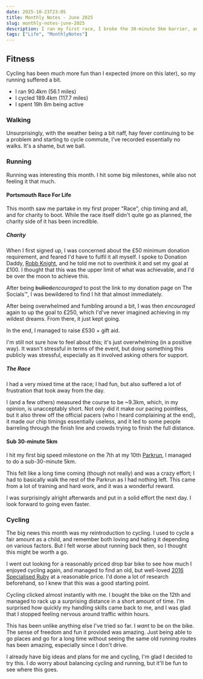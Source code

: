 ```yaml
---
date: 2025-10-23T23:05
title: Monthly Notes - June 2025
slug: monthly-notes-june-2025
description: I ran my first race, I broke the 30-minute 5km barrier, and I bought a bike
tags: ["Life", "MonthlyNotes"]
---
```


## Fitness

Cycling has been much more fun than I expected (more on this later), so my running suffered a bit.

- I ran 90.4km (56.1 miles)
- I cycled 189.4km (117.7 miles)
- I spent 19h 8m being active

### Walking

Unsurprisingly, with the weather being a bit naff, hay fever continuing to be a problem and starting to cycle commute, I've recorded essentially no walks. It's a shame, but we ball.

### Running

Running was interesting this month. I hit some big milestones, while also not feeling it that much.

#### Portsmouth Race For Life

This month saw me partake in my first proper "Race", chip timing and all, and for charity to boot. While the race itself didn't quite go as planned, the charity side of it has been incredible.

##### Charity

When I first signed up, I was concerned about the £50 minimum donation requirement, and feared I'd have to fulfil it all myself. I spoke to Donation Daddy, [Robb Knight](https://rknight.me), and he told me not to overthink it and set my goal at £100. I thought that this was the upper limit of what was achievable, and I'd be over the moon to achieve this.

After being ~~bullied~~_encouraged_ to post the link to my donation page on The Socials™️, I was bewildered to find I hit that almost immediately.

After being overwhelmed and fumbling around a bit, I was then _encouraged_ again to up the goal to £250, which I'd've never imagined achieving in my wildest dreams. From there, it just kept going.

In the end, I managed to raise £530 + gift aid.

I'm still not sure how to feel about this; it's just overwhelming (in a positive way). It wasn't stressful in terms of the event, but doing something this publicly was stressful, especially as it involved asking others for support.

##### The Race

I had a very mixed time at the race; I had fun, but also suffered a lot of frustration that took away from the day.

I (and a few others) measured the course to be ~9.3km, which, in my opinion, is unacceptably short. Not only did it make our pacing pointless, but it also threw off the official pacers (who I heard complaining at the end), it made our chip timings essentially useless, and it led to some people barreling through the finish line and crowds trying to finish the full distance.

#### Sub 30-minute 5km

I hit my first big speed milestone on the 7th at my 10th [Parkrun](https://www.parkrun.org.uk/), I managed to do a sub-30-minute 5km.

This felt like a long time coming (though not really) and was a crazy effort; I had to basically walk the rest of the Parkrun as I had nothing left. This came from a lot of training and hard work, and it was a wonderful reward.

I was surprisingly alright afterwards and put in a solid effort the next day. I look forward to going even faster.

### Cycling

The big news this month was my reintroduction to cycling. I used to cycle a fair amount as a child, and remember both loving and hating it depending on various factors. But I felt worse about running back then, so I thought this might be worth a go.

I went out looking for a reasonably priced drop bar bike to see how much I enjoyed cycling again, and managed to find an old, but well-loved [2016 Specialised Ruby](https://www.specialized.com/gb/en/ruby-comp/p/106400?color=195597-106400) at a reasonable price. I'd done a lot of research beforehand, so I knew that this was a good starting point.

Cycling clicked almost instantly with me. I bought the bike on the 12th and managed to rack up a surprising distance in a short amount of time. I'm surprised how quickly my handling skills came back to me, and I was glad that I stopped feeling nervous around traffic within hours.

This has been unlike anything else I've tried so far. I _want_ to be on the bike. The sense of freedom and fun it provided was amazing. Just being able to go places and go for a long time without seeing the same old running routes has been amazing, especially since I don't drive.

I already have big ideas and plans for me and cycling, I'm glad I decided to try this. I do worry about balancing cycling and running, but it'll be fun to see where this goes.
